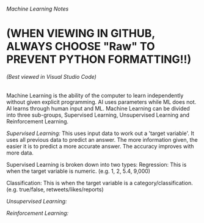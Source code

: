 *Machine Learning Notes*
<h1>(WHEN VIEWING IN GITHUB, ALWAYS CHOOSE "Raw" TO PREVENT PYTHON FORMATTING!!)</h1>
<h6>(Best viewed in Visual Studio Code)</h6>

Machine Learning is the ability of the computer to learn independently without given explicit programming. AI uses parameters while ML does not. AI learns through human input and ML. Machine Learning can be divided into three sub-groups, Supervised Learning, Unsupervised Learning and Reinforcement Learning.

_Supervised Learning:_
This uses input data to work out a 'target variable'. It uses all previous data to predict an answer. The more information given, the easier it is to predict a more accurate answer. The accuracy improves with more data.

Supervised Learning is broken down into two types:
Regression: This is when the target variable is numeric. (e.g. 1, 2, 5.4, 9,000)

Classification: This is when the target variable is a category/classification. (e.g. true/false, retweets/likes/reports)

_Unsupervised Learning:_


_Reinforcement Learning:_